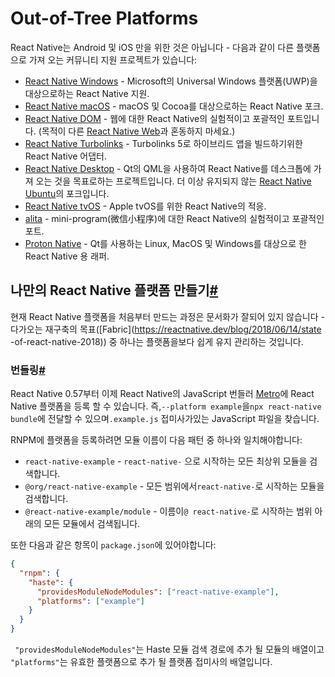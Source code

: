 # Out-of-Tree Platforms

React Native는 Android 및 iOS 만을 위한 것은 아닙니다 - 다음과 같이 다른 플랫폼으로 가져 오는 커뮤니티 지원 프로젝트가 있습니다:

- [React Native Windows](https://github.com/Microsoft/react-native-windows) - Microsoft의 Universal Windows 플랫폼(UWP)을 대상으로하는 React Native 지원.
- [React Native macOS](https://github.com/microsoft/react-native-macos) - macOS 및 Cocoa를 대상으로하는 React Native 포크.
- [React Native DOM](https://github.com/vincentriemer/react-native-dom) - 웹에 대한 React Native의 실험적이고 포괄적인 포트입니다. (목적이 다른 [React Native Web](https://github.com/necolas/react-native-web)과 혼동하지 마세요.)
- [React Native Turbolinks](https://github.com/lazaronixon/react-native-turbolinks) - Turbolinks 5로 하이브리드 앱을 빌드하기위한 React Native 어댑터.
- [React Native Desktop](https://github.com/status-im/react-native-desktop) - Qt의 QML을 사용하여 React Native를 데스크톱에 가져 오는 것을 목표로하는 프로젝트입니다. 더 이상 유지되지 않는 [React Native Ubuntu](https://github.com/CanonicalLtd/react-native/)의 포크입니다.
- [React Native tvOS](https://github.com/react-native-community/react-native-tvos) - Apple tvOS를 위한 React Native의 적응.
- [alita](https://github.com/areslabs/alita) - mini-program(微信小程序)에 대한 React Native의 실험적이고 포괄적인 포트.
- [Proton Native](https://github.com/kusti8/proton-native) - Qt를 사용하는 Linux, MacOS 및 Windows를 대상으로 한 React Native 용 래퍼.

## 나만의 React Native 플랫폼 만들기[#](https://reactnative.dev/docs/out-of-tree-platforms#creating-your-own-react-native-platform)

현재 React Native 플랫폼을 처음부터 만드는 과정은 문서화가 잘되어 있지 않습니다 - 다가오는 재구축의 목표([Fabric](https://reactnative.dev/blog/2018/06/14/state -of-react-native-2018)) 중 하나는 플랫폼을보다 쉽게 유지 관리하는 것입니다.

### 번들링[#](https://reactnative.dev/docs/out-of-tree-platforms#bundling)

React Native 0.57부터 이제 React Native의 JavaScript 번들러 [Metro](https://facebook.github.io/metro/)에 React Native 플랫폼을 등록 할 수 있습니다. 즉,`--platform example`을`npx react-native bundle`에 전달할 수 있으며`.example.js` 접미사가있는 JavaScript 파일을 찾습니다.

RNPM에 플랫폼을 등록하려면 모듈 이름이 다음 패턴 중 하나와 일치해야합니다:

- `react-native-example` - `react-native-` 으로 시작하는 모든 최상위 모듈을 검색합니다.
- `@org/react-native-example` - 모든 범위에서`react-native-`로 시작하는 모듈을 검색합니다.
- `@react-native-example/module` - 이름이`@ react-native-`로 시작하는 범위 아래의 모든 모듈에서 검색됩니다.

또한 다음과 같은 항목이 `package.json`에 있어야합니다:

```json
{
  "rnpm": {
    "haste": {
      "providesModuleNodeModules": ["react-native-example"],
      "platforms": ["example"]
    }
  }
}
```

` "providesModuleNodeModules"`는 Haste 모듈 검색 경로에 추가 될 모듈의 배열이고` "platforms"`는 유효한 플랫폼으로 추가 될 플랫폼 접미사의 배열입니다.

